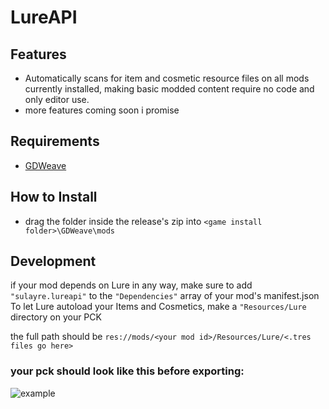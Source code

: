 # **LureAPI**
## Features

- Automatically scans for item and cosmetic resource files on all mods currently installed, making basic modded content require no code and only editor use.
- more features coming soon i promise

## Requirements
- [GDWeave](https://github.com/NotNite/GDWeave/tree/main)

## How to Install
- drag the folder inside the release's zip into ```<game install folder>\GDWeave\mods```

## Development
if your mod depends on Lure in any way, make sure to add ```"sulayre.lureapi"``` to the ```"Dependencies"``` array of your mod's manifest.json
To let Lure autoload your Items and Cosmetics, make a ```"Resources/Lure``` directory on your PCK

the full path should be ```res://mods/<your mod id>/Resources/Lure/<.tres files go here>```

### your pck should look like this before exporting:
![example](https://i.imgur.com/uXpuqNP.png)

